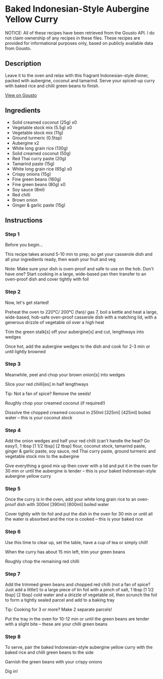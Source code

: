 # Baked Indonesian-Style Aubergine Yellow Curry

NOTICE: All of these recipes have been retrieved from the Gousto API. I do not claim ownership of any recipes in these files. These recipes are provided for informational purposes only, based on publicly available data from Gousto.

## Description

Leave it to the oven and relax with this fragrant Indonesian-style dinner, packed with aubergine, coconut and tamarind. Serve your spiced-up curry with baked rice and chilli green beans to finish.


[View on Gousto](https://www.gousto.co.uk/recipes/cookbook/baked-indonesian-style-aubergine-yellow-curry)

## Ingredients

- Solid creamed coconut (25g) x0
- Vegetable stock mix (5.5g) x0
- Vegetable stock mix (11g)
- Ground turmeric (0.5tsp)
- Aubergine x2
- White long grain rice (130g)
- Solid creamed coconut (50g)
- Red Thai curry paste (20g)
- Tamarind paste (15g)
- White long grain rice (65g) x0
- Crispy onions (15g)
- Fine green beans (160g)
- Fine green beans (80g) x0
- Soy sauce (8ml)
- Red chilli
- Brown onion
- Ginger & garlic paste (15g)

## Instructions


### Step 1

Before you begin...

This recipe takes around 5-10 min<span class="text-danger"> </span>to prep, so get your casserole dish and all your ingredients ready, then wash your fruit and veg

Note: Make sure your dish is oven-proof and safe to use on the hob. Don't have one? Start cooking in a large, wide-based pan then transfer to an oven-proof dish and cover tightly with foil


### Step 2

Now, let's get started!

Preheat the oven to 220°C/ 200°C (fan)/ gas 7, boil a kettle and heat a large, wide-based, hob-safe oven-proof casserole dish with a matching lid, with a generous drizzle of vegetable oil over a high heat

Trim the green stalk[s] off your aubergine[s] and cut, lengthways into wedges

Once hot, add the aubergine wedges to the dish and cook for 2-3 min or until lightly browned


### Step 3

Meanwhile, peel and chop your brown onion[s] into wedges

Slice your red chilli[es] in half lengthways

Tip: Not a fan of spice? Remove the seeds!

Roughly chop your creamed coconut (if required!)

Dissolve the chopped creamed coconut in 250ml <span class="text-purple">[325ml]</span><span class="text-danger"> [425ml]</span> boiled water – this is your coconut stock


### Step 4

Add the onion wedges and half your red chilli (can't handle the heat? Go easy!), 1 tbsp <span class="text-purple">[1 1/2 tbsp]</span> <span class="text-danger">[2 tbsp] </span>flour, coconut stock, tamarind paste, ginger & garlic paste, soy sauce, red Thai curry paste, ground turmeric and vegetable stock mix to the aubergine

Give everything a good mix up then cover with a lid and put it in the oven for 30 min or until the aubergine is tender – this is your baked Indonesian-style aubergine yellow curry


### Step 5

Once the curry is in the oven, add your white long grain rice to an oven-proof dish with 300ml <span class="text-purple">[390ml]</span><span class="text-danger"> [600ml] </span>boiled water

Cover tightly with tin foil and put the dish in the oven for 30 min or until all the water is absorbed and the rice is cooked – this is your baked rice


### Step 6

Use this time to clear up, set the table, have a cup of tea or simply chill!

When the curry has about 15 min left, trim your green beans

Roughly chop the remaining red chilli


### Step 7

Add the trimmed green beans and chopped red chilli (not a fan of spice? Just add a little!) to a large piece of tin foil with a pinch of salt, 1 tbsp <span class="text-purple">[1 1/2 tbsp] </span><span class="text-danger">[2 tbsp] </span>cold water and a drizzle of vegetable oil, then scrunch the foil to form a tightly sealed parcel and add to a baking tray

Tip: Cooking for 3 or more? Make 2 separate parcels!

Put the tray in the oven for 10-12 min or until the green beans are tender with a slight bite – these are your chilli green beans

### Step 8

To serve, pair the baked Indonesian-style aubergine yellow curry with the baked rice and chilli green beans to the side

Garnish the green beans with your crispy onions

Dig in!

